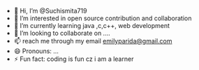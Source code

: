 - 👋 Hi, I’m @Suchismita719
- 👀 I’m interested in open source contribution and collaboration 
- 🌱 I’m currently learning java ,c,c++, web development 
- 💞️ I’m looking to collaborate on ....
- 📫 reach me through my email emilyparida@gmail.com
- 😄 Pronouns: ...
- ⚡ Fun fact: coding is fun cz i am a learner

<!---
Suchismita719/Suchismita719 is a ✨ special ✨ repository because its `README.md` (this file) appears on your GitHub profile.
You can click the Preview link to take a look at your changes.
--->
